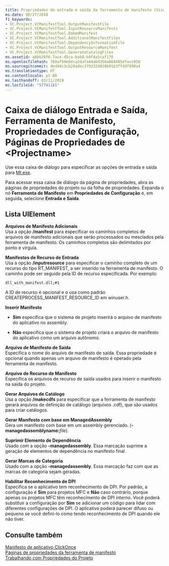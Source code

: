 ```yaml
---
title: Propriedades de entrada e saída da ferramenta de manifesto (Visual C++)
ms.date: 08/27/2018
f1_keywords:
- VC.Project.VCManifestTool.OutputManifestFile
- VC.Project.VCManifestTool.InputResourceManifests
- VC.Project.VCManifestTool.EmbedManifest
- VC.Project.VCManifestTool.AdditionalManifestFiles
- VC.Project.VCManifestTool.DependencyInformationFile
- VC.Project.VCManifestTool.OutputResourceManifest
- VC.Project.VCManifestTool.GenerateCatalogFiles
ms.assetid: a8bb20f6-7ace-45ca-bab0-b4f4a5caf170
ms.openlocfilehash: 7b9af50e6dca2dafa4dabd356a868405dfacc958
ms.sourcegitcommit: dedd4c3cb28adec3793329018b9163ffddf890a4
ms.translationtype: HT
ms.contentlocale: pt-BR
ms.lasthandoff: 03/11/2019
ms.locfileid: "57741181"
---
```

# <a name="input-and-output-manifest-tool-configuration-properties-ltprojectnamegt-property-pages-dialog-box"></a>Caixa de diálogo Entrada e Saída, Ferramenta de Manifesto, Propriedades de Configuração, Páginas de Propriedades de &lt;Projectname&gt;

Use essa caixa de diálogo para especificar as opções de entrada e saída para [Mt.exe](/windows/desktop/SbsCs/mt-exe).

Para acessar essa caixa de diálogo da página de propriedades, abra as páginas de propriedades do projeto ou da folha de propriedades. Expanda o nó **Ferramenta de Manifesto** em **Propriedades de Configuração** e, em seguida, selecione **Entrada e Saída**.

## <a name="uielement-list"></a>Lista UIElement

**Arquivos de Manifesto Adicionais**<br/>
Usa a opção **/manifest** para especificar os caminhos completos de arquivos de manifesto adicionais que serão processados ou mesclados pela ferramenta de manifesto. Os caminhos completos são delimitados por ponto e vírgula.

**Manifestos de Recurso de Entrada**<br/>
Usa a opção **/inputresource** para especificar o caminho completo de um recurso do tipo RT_MANIFEST, a ser inserido na ferramenta de manifesto. O caminho pode ser seguido pela ID de recurso especificada. Por exemplo:

`dll_with_manifest.dll;#1`

A ID de recurso é opcional e o usa como padrão CREATEPROCESS_MANIFEST_RESOURCE_ID em winuser.h.

**Inserir Manifesto**<br/>
- **Sim** especifica que o sistema de projeto inserirá o arquivo de manifesto do aplicativo no assembly.

- **Não** especifica que o sistema de projeto criará o arquivo de manifesto do aplicativo como um arquivo autônomo.

**Arquivo de Manifesto de Saída**<br/>
Especifica o nome do arquivo de manifesto de saída. Essa propriedade é opcional quando apenas um arquivo de manifesto é operado pela ferramenta de manifesto.

**Arquivo de Recurso de Manifesto**<br/>
Especifica os arquivos de recurso de saída usados para inserir o manifesto na saída do projeto.

**Gerar Arquivos de Catálogo**<br/>
Usa a opção **/makecdfs** para especificar que a ferramenta de manifesto gerará arquivos de definição de catálogo (arquivos .cdf), que são usados para criar catálogos.

**Gerar Manifesto com base em ManagedAssembly**<br/>
Gera um manifesto com base em um assembly gerenciado. (**-managedassemblyname:**<em>file</em>).

**Suprimir Elemento de Dependência**<br/>
Usado com a opção **-managedassembly**. Essa marcação suprime a geração de elementos de dependência no manifesto final.

**Gerar Marcas de Categoria**<br/>
Usado com a opção **-managedassembly**. Essa marcação faz com que as marcas de categoria sejam geradas.

**Habilitar Reconhecimento de DPI**<br/>
Especifica se o aplicativo tem reconhecimento de DPI. Por padrão, a configuração é **Sim** para projetos MFC e **Não** caso contrário, porque apenas os projetos MFC têm reconhecimento de DPI interno. Você poderá substituir a configuração por **Sim** se adicionar um código para lidar com diferentes configurações de DPI. O aplicativo poderá parecer difuso ou pequeno se você defini-lo como tendo reconhecimento de DPI quando ele não tiver.

## <a name="see-also"></a>Consulte também

[Manifesto de aplicativo ClickOnce](/visualstudio/deployment/clickonce-application-manifest)<br/>
[Páginas de propriedades da ferramenta de manifesto](../ide/manifest-tool-property-pages.md)<br/>
[Trabalhando com Propriedades do Projeto](../ide/working-with-project-properties.md)<br/>

